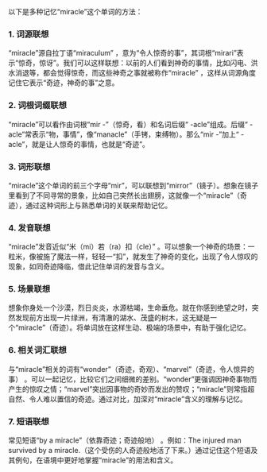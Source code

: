 以下是多种记忆“miracle”这个单词的方法：

### 1. 词源联想
“miracle”源自拉丁语“miraculum” ，意为“令人惊奇的事”，其词根“mirari”表示“惊奇，惊讶”。我们可以这样联想：以前的人们看到神奇的事情，比如闪电、洪水消退等，都会觉得惊奇，而这些神奇之事就被称作“miracle” ，这样从词源角度记住它表示“奇迹，神奇的事”之意。

### 2. 词根词缀联想
“miracle”可以看作由词根“mir -”（惊奇，看）和名词后缀“ -acle”组成。后缀“ -acle”常表示“物，事情”，像“manacle”（手铐，束缚物）。那么“mir -”加上“ -acle”，就是让人惊奇的事情，也就是“奇迹”。

### 3. 词形联想
“miracle”这个单词的前三个字母“mir”，可以联想到“mirror”（镜子）。想象在镜子里看到了不同寻常的景象，比如自己突然长出翅膀，这就像一个“miracle”（奇迹），通过这种词形上与熟悉单词的关联来帮助记忆。

### 4. 发音联想
“miracle”发音近似“米（mi）若（ra）扣（cle）” 。可以想象一个神奇的场景：一粒米，像被施了魔法一样，轻轻一“扣”，就发生了神奇的变化，出现了令人惊叹的现象，如同奇迹降临，借此记住单词的发音与含义。

### 5. 场景联想
想象你身处一个沙漠，烈日炎炎，水源枯竭，生命垂危。就在你感到绝望之时，突然发现前方出现一片绿洲，有清澈的湖水、茂盛的树木，这无疑是一个“miracle”（奇迹）。将单词放在这样生动、极端的场景中，有助于强化记忆。

### 6. 相关词汇联想
与“miracle”相关的词有“wonder”（奇迹，奇观）、“marvel”（奇迹，令人惊异的事） 。可以一起记忆，比较它们之间细微的差别。“wonder”更强调因神奇事物而产生的惊叹之情；“marvel”突出因事物的奇妙而发出的赞叹；“miracle”则常指超自然、令人难以置信的奇迹。通过对比，加深对“miracle”含义的理解与记忆。

### 7. 短语联想
常见短语“by a miracle”（依靠奇迹；奇迹般地） 。例如：The injured man survived by a miracle.（这个受伤的人奇迹般地活了下来。）通过记住这个短语及其例句，在语境中更好地掌握“miracle”的用法和含义。 